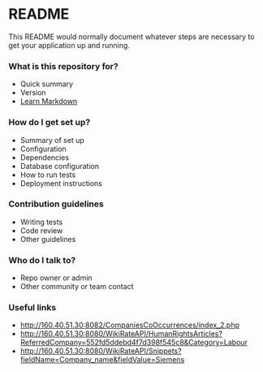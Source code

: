 # README #

This README would normally document whatever steps are necessary to get your application up and running.

### What is this repository for? ###

* Quick summary
* Version
* [Learn Markdown](https://bitbucket.org/tutorials/markdowndemo)

### How do I get set up? ###

* Summary of set up
* Configuration
* Dependencies
* Database configuration
* How to run tests
* Deployment instructions

### Contribution guidelines ###

* Writing tests
* Code review
* Other guidelines

### Who do I talk to? ###

* Repo owner or admin
* Other community or team contact

### Useful links

* http://160.40.51.30:8082/CompaniesCoOccurrences/index_2.php
* http://160.40.51.30:8080/WikiRateAPI/HumanRightsArticles?ReferredCompany=552fd5ddebd4f7d398f545c8&Category=Labour
* http://160.40.51.30:8080/WikiRateAPI/Snippets?fieldName=Company_name&fieldValue=Siemens

